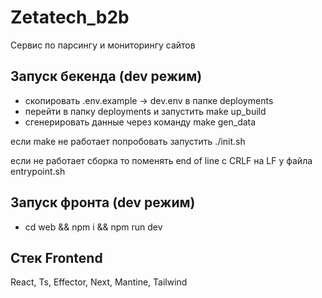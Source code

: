 # Zetatech_b2b
Сервис по парсингу и мониторингу сайтов

## Запуск бекенда (dev режим)

- скопировать \.env.example -> dev.env в папке deployments
- перейти в папку deployments и запустить make up_build
- сгенерировать данные через команду make gen_data

если make не работает попробовать запустить \./init.sh

если не работает сборка то поменять end of line с CRLF на LF у файла entrypoint.sh

## Запуск фронта (dev режим)
- cd web && npm i && npm run dev

## Стек Frontend
React, Ts, Effector, Next, Mantine, Tailwind
